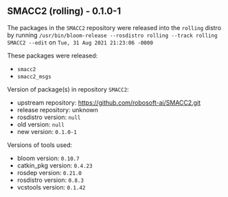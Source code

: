 ## SMACC2 (rolling) - 0.1.0-1

The packages in the `SMACC2` repository were released into the `rolling` distro by running `/usr/bin/bloom-release --rosdistro rolling --track rolling SMACC2 --edit` on `Tue, 31 Aug 2021 21:23:06 -0000`

These packages were released:
- `smacc2`
- `smacc2_msgs`

Version of package(s) in repository `SMACC2`:

- upstream repository: https://github.com/robosoft-ai/SMACC2.git
- release repository: unknown
- rosdistro version: `null`
- old version: `null`
- new version: `0.1.0-1`

Versions of tools used:

- bloom version: `0.10.7`
- catkin_pkg version: `0.4.23`
- rosdep version: `0.21.0`
- rosdistro version: `0.8.3`
- vcstools version: `0.1.42`


